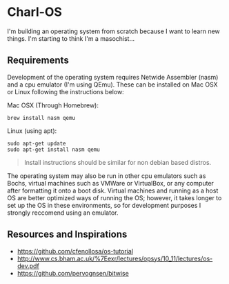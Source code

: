 # Charl-OS
I'm building an operating system from scratch because I want to learn new things. I'm starting to think I'm a masochist...

## Requirements
Development of the operating system requires Netwide Assembler (nasm) and a cpu emulator (I'm using QEmu). These can be installed on Mac OSX or Linux following the instructions below:

Mac OSX (Through Homebrew):
```
brew install nasm qemu
```

Linux (using apt):
```
sudo apt-get update
sudo apt-get install nasm qemu
```
> Install instructions should be similar for non debian based distros.

The operating system may also be run in other cpu emulators such as Bochs, virtual machines such as VMWare or VirtualBox, or any computer after formatting it onto a boot disk. Virtual machines and running as a host OS are better optimized ways of running the OS; however, it takes longer to set up the OS in these environments, so for development purposes I strongly reccomend using an emulator.

## Resources and Inspirations
* https://github.com/cfenollosa/os-tutorial
* http://www.cs.bham.ac.uk/%7Eexr/lectures/opsys/10_11/lectures/os-dev.pdf
* https://github.com/pervognsen/bitwise
